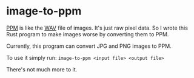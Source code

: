 # image-to-ppm

[PPM](https://en.wikipedia.org/wiki/Netpbm) is like the [WAV](https://en.wikipedia.org/wiki/WAV) file of images. It's just raw pixel data. 
So I wrote this Rust program to make images worse by converting them to PPM.

Currently, this program can convert JPG and PNG images to PPM.

To use it simply run: `image-to-ppm <input file> <output file>`

There's not much more to it.